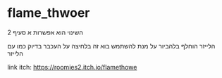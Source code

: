 # flame_thwoer

השינוי הוא אפשרות א סעיף 2


הלייזר הוחלף בלהביור על מנת להשתמש בוא זה בלחיצה על העכבר בדיוק כמו עם הלייזר



link itch: https://roomies2.itch.io/flamethowe

